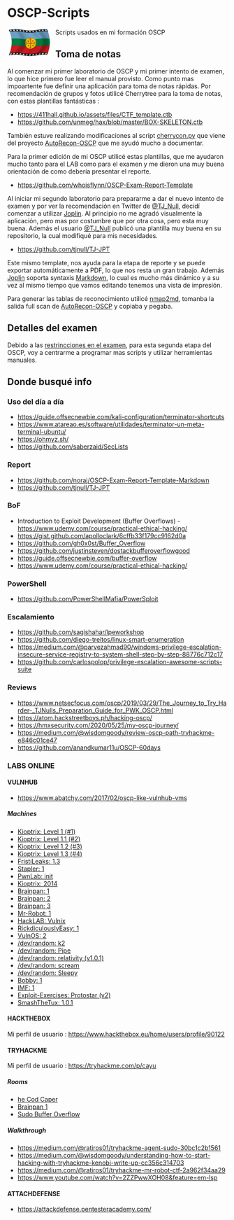# OSCP-Scripts
<img src="Images/wenufoye.png" style="float: left; margin-right: 10px;" />
Scripts usados en mi formación OSCP

## Toma de notas

Al comenzar mi primer laboratorio de OSCP y mi primer intento de examen, lo que hice primero fue leer el manual provisto.
Como punto mas impoartente fue definir una aplicación para toma de notas rápidas. Por recomendación de grupos y fotos utilicé Cherrytree para la toma de notas, con estas plantillas fantásticas :

- https://411hall.github.io/assets/files/CTF_template.ctb
- https://github.com/unmeg/hax/blob/master/BOX-SKELETON.ctb

También estuve realizando modificaciones al script [cherrycon.py](https://github.com/DriftSec/AutoRecon-OSCP/blob/master/cherrycon.py) que viene del proyecto [AutoRecon-OSCP](https://github.com/DriftSec/AutoRecon-OSCP) que me ayudó mucho a documentar.

Para la primer edición de mi OSCP utilicé estas plantillas, que me ayudaron mucho tanto para el LAB como para el examen y me dieron una muy buena orientación de como debería presentar el reporte.

- https://github.com/whoisflynn/OSCP-Exam-Report-Template

Al iniciar mi segundo laboratorio para prepararme a dar el nuevo intento de examen y por ver la recomendación en Twitter de [@TJ_Null](https://twitter.com/TJ_Null), decidí comenzar a utilizar [Joplin](https://joplinapp.org/). Al principio no me agradó visualmente la aplicación, pero mas por costumbre que por otra cosa, pero esta muy buena. Además el usuario [@TJ_Null](https://github.com/tjnull/TJ-JPT) publicó una plantilla muy buena en su repositorio, la cual modifiqué para mis necesidades.

- https://github.com/tjnull/TJ-JPT

Este mismo template, nos ayuda para la etapa de reporte y se puede exportar automáticamente a PDF, lo que nos resta un gran trabajo.
Además [Joplin](https://joplinapp.org/) soporta syntaxis [Markdown](https://guides.github.com/features/mastering-markdown/), lo cual es mucho más dinámico y a su vez al mismo tiempo que vamos editando tenemos una vista de impresión.

Para generar las tablas de reconocimiento utilicé [nmap2md](https://github.com/vdjagilev/nmap2md), tomanba la salida full scan de [AutoRecon-OSCP](https://github.com/DriftSec/AutoRecon-OSCP) y copiaba y pegaba.


## Detalles del examen

Debido a las [restrincciones en el examen](https://support.offensive-security.com/oscp-exam-guide/#exam-restrictions), para esta segunda etapa del OSCP, voy a centrarme a programar mas scripts y utilizar herramientas manuales.

## Donde busqué info

### Uso del día a día
- https://guide.offsecnewbie.com/kali-configuration/terminator-shortcuts
- https://www.atareao.es/software/utilidades/terminator-un-meta-terminal-ubuntu/
- https://ohmyz.sh/
- https://github.com/saberzaid/SecLists
### Report
- https://github.com/noraj/OSCP-Exam-Report-Template-Markdown
- https://github.com/tjnull/TJ-JPT
### BoF
- Introduction to Exploit Development (Buffer Overflows) - https://www.udemy.com/course/practical-ethical-hacking/
- https://gist.github.com/apolloclark/6cffb33f179cc9162d0a
- https://github.com/gh0x0st/Buffer_Overflow
- https://github.com/justinsteven/dostackbufferoverflowgood
- https://guide.offsecnewbie.com/buffer-overflow
- https://www.udemy.com/course/practical-ethical-hacking/
### PowerShell
- https://github.com/PowerShellMafia/PowerSploit
### Escalamiento
- https://github.com/sagishahar/lpeworkshop
- https://github.com/diego-treitos/linux-smart-enumeration
- https://medium.com/@parvezahmad90/windows-privilege-escalation-insecure-service-registry-to-system-shell-step-by-step-88776c712c17
- https://github.com/carlospolop/privilege-escalation-awesome-scripts-suite
### Reviews
- https://www.netsecfocus.com/oscp/2019/03/29/The_Journey_to_Try_Harder-_TJNulls_Preparation_Guide_for_PWK_OSCP.html
- https://atom.hackstreetboys.ph/hacking-oscp/
- https://hmxsecurity.com/2020/05/25/my-oscp-journey/
- https://medium.com/@wisdomgoody/review-oscp-path-tryhackme-e846c01ce47
- https://github.com/anandkumar11u/OSCP-60days
### LABS ONLINE
#### VULNHUB
- https://www.abatchy.com/2017/02/oscp-like-vulnhub-vms
##### Machines
- [Kioptrix: Level 1 (#1)](https://www.vulnhub.com/entry/kioptrix-level-1-1,22/)
- [Kioptrix: Level 1.1 (#2)](https://www.vulnhub.com/entry/kioptrix-level-11-2,23/)
- [Kioptrix: Level 1.2 (#3)](https://www.vulnhub.com/entry/kioptrix-level-12-3,24/)
- [Kioptrix: Level 1.3 (#4)](https://www.vulnhub.com/entry/kioptrix-level-13-4,25/)
- [FristiLeaks: 1.3](https://www.vulnhub.com/entry/fristileaks-13,133/)
- [Stapler: 1](https://www.vulnhub.com/entry/stapler-1,150/)
- [PwnLab: init](https://www.vulnhub.com/entry/pwnlab-init,158/)
- [Kioptrix: 2014](https://www.vulnhub.com/entry/kioptrix-2014-5,62/)
- [Brainpan: 1](https://www.vulnhub.com/entry/brainpan-1,51/)
- [Brainpan: 2](https://www.vulnhub.com/entry/brainpan-2,56/)
- [Brainpan: 3](https://www.vulnhub.com/entry/brainpan-3,121/)
- [Mr-Robot: 1](https://www.vulnhub.com/entry/mr-robot-1,151/)
- [HackLAB: Vulnix](https://www.vulnhub.com/entry/hacklab-vulnix,48/)
- [RickdiculouslyEasy: 1](https://www.vulnhub.com/entry/rickdiculouslyeasy-1,207/)
- [VulnOS: 2](https://www.vulnhub.com/entry/vulnos-2,147/)
- [/dev/random: k2](https://www.vulnhub.com/entry/devrandom-k2,204/)
- [/dev/random: Pipe](https://www.vulnhub.com/entry/devrandom-pipe,124/)
- [/dev/random: relativity (v1.0.1)](https://www.vulnhub.com/entry/devrandom-relativity-v101,55/)
- [/dev/random: scream](https://www.vulnhub.com/entry/devrandom-scream,47/)
- [/dev/random: Sleepy](https://www.vulnhub.com/entry/devrandom-sleepy,123/)
- [Bobby: 1](https://www.vulnhub.com/entry/bobby-1,42/)
- [IMF: 1](https://www.vulnhub.com/entry/imf-1,162/)
- [Exploit-Exercises: Protostar (v2)](https://www.vulnhub.com/entry/exploit-exercises-protostar-v2,32/)
- [SmashTheTux: 1.0.1](https://www.vulnhub.com/entry/smashthetux-101,138/)
#### HACKTHEBOX
Mi perfil de usuario : https://www.hackthebox.eu/home/users/profile/90122
#### TRYHACKME
Mi perfil de usuario : https://tryhackme.com/p/cayu
##### Rooms
- [he Cod Caper](https://tryhackme.com/room/thecodcaper)
- [Brainpan 1](https://tryhackme.com/room/brainpan)
- [Sudo Buffer Overflow](https://tryhackme.com/room/sudovulnsbof)
##### Walkthrough
- https://medium.com/@ratiros01/tryhackme-agent-sudo-30bc1c2b1561
- https://medium.com/@wisdomgoody/understanding-how-to-start-hacking-with-tryhackme-kenobi-write-up-cc356c314703
- https://medium.com/@ratiros01/tryhackme-mr-robot-ctf-2a962f34aa29
- https://www.youtube.com/watch?v=2ZZPwwXOH08&feature=em-lsp
#### ATTACHDEFENSE
- https://attackdefense.pentesteracademy.com/
